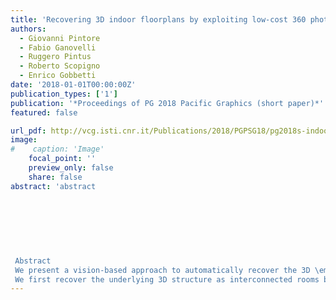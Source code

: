```yaml
---
title: 'Recovering 3D indoor floorplans by exploiting low-cost 360 photography'
authors:
  - Giovanni Pintore
  - Fabio Ganovelli
  - Ruggero Pintus
  - Roberto Scopigno
  - Enrico Gobbetti
date: '2018-01-01T00:00:00Z'
publication_types: ['1']
publication: '*Proceedings of PG 2018 Pacific Graphics (short paper)*'
featured: false

url_pdf: http://vcg.isti.cnr.it/Publications/2018/PGPSG18/pg2018s-indoorplan.pdf
image:
#    caption: 'Image'
    focal_point: ''
    preview_only: false
    share: false
abstract: 'abstract 	 	 	     Abstract We present a vision-based approach to automatically recover the 3D \emph{existing-conditions} information of an indoor structure, starting from a small set of overlapping spherical images. The recovered 3D model includes the \emph{as-built} 3D room layout with the position of important functional elements located on room boundaries. We first recover the underlying 3D structure as interconnected rooms bounded by walls. This is done by combining geometric reasoning under an Augmented Manhattan World model and Structure-from-Motion. Then, we create, from the original registered spherical images, 2D rectified and metrically scaled images of the room boundaries. Using those undistorted images and the associated 3D data, we automatically detect the 3D position and shape of relevant wall-, floor-, and ceiling-mounted objects, such as electric outlets, light switches, air-vents and light points. As a result, our system is able to quickly and automatically draft an as-built model coupled with its existing conditions   using only commodity mobile devices. We demonstrate the effectiveness and performance of our approach on real-world indoor scenes and publicly available datasets.'
---
```

